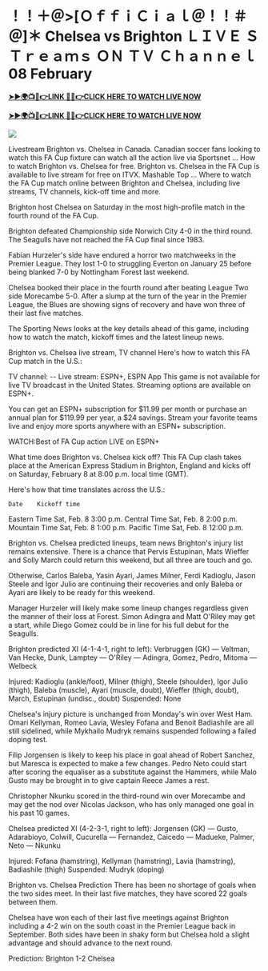 # ！！＋＠>[ＯｆｆｉＣｉａｌ＠！！＃＠]＊ Chelsea vs Brighton ＬＩＶＥ ＳＴｒｅａｍｓ ＯＮ ＴＶ Ｃｈａｎｎｅｌ 08 February


**[➤►🌍📺📱👉LINK 🔴✅👉CLICK HERE TO WATCH LIVE NOW](https://mr-juniior.blogspot.com/2025/02/ef.html)**

**[➤►🌍📺📱👉LINK 🔴✅👉CLICK HERE TO WATCH LIVE NOW](https://mr-juniior.blogspot.com/2025/02/ef.html)**

[![](https://blogger.googleusercontent.com/img/b/R29vZ2xl/AVvXsEgw86QcRTQHa_0UF_R0Ce_BfmEP5mTpVruRVIlWCPMMqp8oWxkzZavuKovDSK7oHt7t7csMbgy3jKUoCHU7kED_YXGoogHBc3NxSi3Jurev7bBa3b51d-V1n3mFx857KlyS0FiziJpcUdJgJFovmDw3IASQPNDjw8eVi3p9JbVffFfUQEfkj3-qYllz/s686/soccer.gif)](https://mr-juniior.blogspot.com/2025/02/ef.html)

Livestream Brighton vs. Chelsea in Canada. Canadian soccer fans looking to watch this FA Cup fixture can watch all the action live via Sportsnet ... How to watch Brighton vs. Chelsea for free. Brighton vs. Chelsea in the FA Cup is available to live stream for free on ITVX. Mashable Top ... Where to watch the FA Cup match online between Brighton and Chelsea, including live streams, TV channels, kick-off time and more.

Brighton host Chelsea on Saturday in the most high-profile match in the fourth round of the FA Cup.

Brighton defeated Championship side Norwich City 4-0 in the third round. The Seagulls have not reached the FA Cup final since 1983.

Fabian Hurzeler's side have endured a horror two matchweeks in the Premier League. They lost 1-0 to struggling Everton on January 25 before being blanked 7-0 by Nottingham Forest last weekend.

Chelsea booked their place in the fourth round after beating League Two side Morecambe 5-0. After a slump at the turn of the year in the Premier League, the Blues are showing signs of recovery and have won three of their last five matches.

The Sporting News looks at the key details ahead of this game, including how to watch the match, kickoff times and the latest lineup news.

Brighton vs. Chelsea live stream, TV channel
Here's how to watch this FA Cup match in the U.S.:

TV channel: --
Live stream: ESPN+, ESPN App 
This game is not available for live TV broadcast in the United States. Streaming options are available on ESPN+. 

You can get an ESPN+ subscription for $11.99 per month or purchase an annual plan for $119.99 per year, a $24 savings. Stream your favorite teams live and enjoy more sports anywhere with an ESPN+ subscription.

WATCH:Best of FA Cup action LIVE on ESPN+

What time does Brighton vs. Chelsea kick off?
This FA Cup clash takes place at the American Express Stadium in Brighton, England and kicks off on Saturday, February 8 at 8:00 p.m. local time (GMT).

Here's how that time translates across the U.S.:

 	Date	Kickoff time
Eastern Time	Sat, Feb. 8	3:00 p.m.
Central Time	Sat, Feb. 8	2:00 p.m.
Mountain Time	Sat, Feb. 8	1:00 p.m.
Pacific Time	Sat, Feb. 8	12:00 p.m.

Brighton vs. Chelsea predicted lineups, team news
Brighton's injury list remains extensive. There is a chance that Pervis Estupinan, Mats Wieffer and Solly March could return this weekend, but all three are touch and go.

Otherwise, Carlos Baleba, Yasin Ayari, James Milner, Ferdi Kadioglu, Jason Steele and Igor Julio are continuing their recoveries and only Baleba or Ayari are likely to be ready for this weekend.

Manager Hurzeler will likely make some lineup changes regardless given the manner of their loss at Forest. Simon Adingra and Matt O'Riley may get a start, while Diego Gomez could be in line for his full debut for the Seagulls.

Brighton predicted XI (4-1-4-1, right to left): Verbruggen (GK) — Veltman, Van Hecke, Dunk, Lamptey — O'Riley — Adingra, Gomez, Pedro, Mitoma — Welbeck

Injured: Kadioglu (ankle/foot), Milner (thigh), Steele (shoulder), Igor Julio (thigh), Baleba (muscle), Ayari (muscle, doubt), Wieffer (thigh, doubt), March, Estupinan (undisc., doubt)
Suspended: None

Chelsea's injury picture is unchanged from Monday's win over West Ham. Omari Kellyman, Romeo Lavia, Wesley Fofana and Benoit Badiashile are all still sidelined, while Mykhailo Mudryk remains suspended following a failed doping test.

Filip Jorgensen is likely to keep his place in goal ahead of Robert Sanchez, but Maresca is expected to make a few changes. Pedro Neto could start after scoring the equaliser as a substitute against the Hammers, while Malo Gusto may be brought in to give captain Reece James a rest.

Christopher Nkunku scored in the third-round win over Morecambe and may get the nod over Nicolas Jackson, who has only managed one goal in his past 10 games.

Chelsea predicted XI (4-2-3-1, right to left): Jorgensen (GK) — Gusto, Adarabioyo, Colwill, Cucurella — Fernandez, Caicedo — Madueke, Palmer, Neto — Nkunku

Injured: Fofana (hamstring), Kellyman (hamstring), Lavia (hamstring), Badiashile (thigh)
Suspended: Mudryk (doping)

Brighton vs. Chelsea Prediction 
There has been no shortage of goals when the two sides meet. In their last five matches, they have scored 22 goals between them.

Chelsea have won each of their last five meetings against Brighton including a 4-2 win on the south coast in the Premier League back in September. Both sides have been in shaky form but Chelsea hold a slight advantage and should advance to the next round.

Prediction: Brighton 1-2 Chelsea
